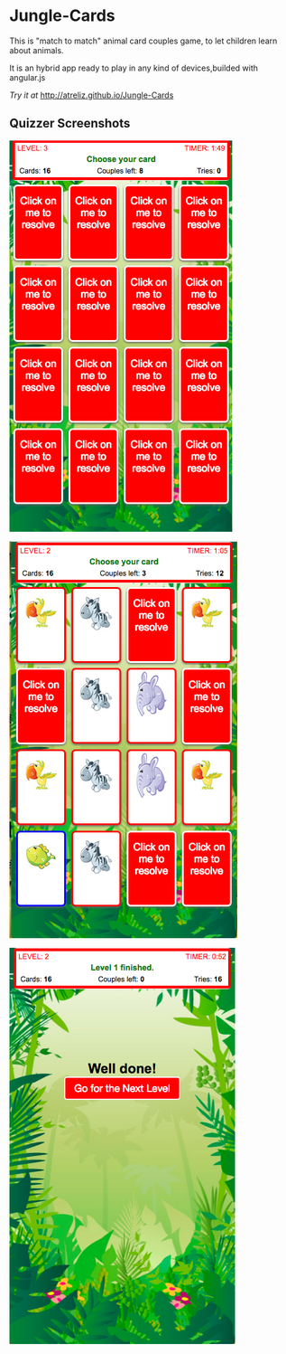 Jungle-Cards
============

This is "match to match" animal card couples game, to let children learn about animals.

It is an hybrid app ready to play in any kind of devices,builded with angular.js

*Try it at* http://atreliz.github.io/Jungle-Cards

## Quizzer Screenshots
![Level Ready](screenshots/img3.png "Level Ready")

![Playing](screenshots/img1.png "Playing")

![Level Done](screenshots/img2.png "Level Done")


